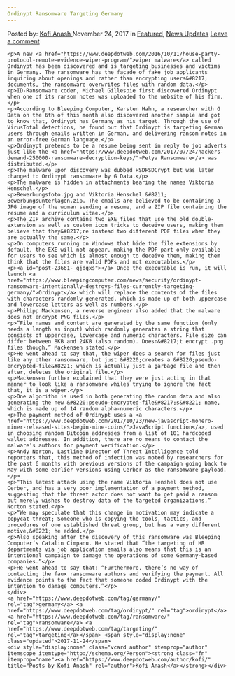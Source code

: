 ```yaml
---
Ordinypt Ransomware Targeting Germany
---
```

<article class="post-listing post-23661 post type-post status-publish format-standard has-post-thumbnail hentry  tag-germany tag-ordinypt tag-ransomware tag-targeting">
    <div class="post-inner">
        <span>Posted by: <a href="https://www.deepdotweb.com/author/kofi/" title="">Kofi Anash </a></span>
    <span>November 24, 2017</span>
    <span>in <a href="https://www.deepdotweb.com/category/deepdot-news/" rel="category tag">Featured</a>, <a href="https://www.deepdotweb.com/category/news-updates/" rel="category tag">News Updates</a></span>
    <span><a href="https://www.deepdotweb.com/2017/11/24/ordinypt-ransomware-targeting-germany/#respond">Leave a comment</a></span>
    </p>
    <div class="clear"></div>
    
    <p>A new <a href="https://www.deepdotweb.com/2016/10/11/house-party-protocol-remote-evidence-wiper-program/">wiper malware</a> called Ordinypt has been discovered and is targeting businesses and victims in Germany. The ransomware has the facade of fake job applicants inquiring about openings and rather than encrypting users&#8217; documents, the ransomware overwrites files with random data.</p>
    <p>ID-Ransomware coder, Michael Gillespie first discovered Ordinypt when one of its ransom notes was uploaded to the website of his firm.</p>
    <p>According to Bleeping Computer, Karsten Hahn, a researcher with G Data on the 6th of this month also discovered another sample and got to know that, Ordinypt has Germany as his target. Through the use of VirusTotal detections, he found out that Ordinypt is targeting German users through emails written in German, and delivering ransom notes in an error-free German language.</p>
    <p>Ordinypt pretends to be a resume being sent in reply to job adverts just like the <a href="https://www.deepdotweb.com/2017/07/24/hackers-demand-250000-ransomware-decryption-keys/">Petya Ransomware</a> was distributed.</p>
    <p>The malware upon discovery was dubbed HSDFSDCrypt but was later changed to Ordinypt ransomware by G Data.</p>
    <p>The malware is hidden in attachments bearing the names Viktoria Henschel.</p>
    <p>Bewerbungsfoto.jpg and Viktoria Henschel &#8211; Bewerbungsunterlagen.zip. The emails are believed to be containing a JPG image of the woman sending a resume, and a ZIP file containing the resume and a curriculum vitae.</p>
    <p>The ZIP archive contains two EXE files that use the old double-extension as well as custom icon tricks to deceive users, making them believe that they&#8217;re instead two different PDF files when they are actually the same.</p>
    <p>On computers running on Windows that hide the file extensions by default, the EXE will not appear, making the PDF part only available for users to see which is almost enough to deceive them, making them think that the files are valid PDFs and not executables.</p>
    <p><a id="post-23661-_gjdgxs"></a> Once the executable is run, it will launch <a href="https://www.bleepingcomputer.com/news/security/ordinypt-ransomware-intentionally-destroys-files-currently-targeting-germany/">Ordinypt</a> which will replace the contents of the files with characters randomly generated, which is made up of both uppercase and lowercase letters as well as numbers.</p>
    <p>Philipp Mackensen, a reverse engineer also added that the malware does not encrypt PNG files.</p>
    <p>“File names and content are generated by the same function (only needs a length as input) which randomly generates a string that consists of uppercase, lowercase and numeric characters. File size can differ between 8KB and 24KB (also random). Doesn&#8217;t encrypt .png files though,” Mackensen stated.</p>
    <p>He went ahead to say that, the wiper does a search for files just like any other ransomware, but just &#8220;creates a &#8220;pseudo-encrypted-file&#8221; which is actually just a garbage file and then after, deletes the original file.</p>
    <p>Mackensen further explained that they were just acting in that manner to look like a ransomware whiles trying to ignore the fact that, it is a wiper.</p>
    <p>One algorithm is used in both generating the random data and also generating the new &#8220;pseudo-encrypted-file&#8217;s&#8221; name, which is made up of 14 random alpha-numeric characters.</p>
    <p>The payment method of Ordinypt uses a <a href="https://www.deepdotweb.com/2017/10/23/new-javascript-monero-miner-released-sites-begin-mine-coins/">JavaScript function</a>, used in choosing random Bitcoin addresses from a list of 101 hardcoded wallet addresses. In addition, there are no means to contact the malware’s authors for payment verification.</p>
    <p>Andy Norton, Lastline Director of Threat Intelligence told reporters that, this method of infection was noted by researchers for the past 6 months with previous versions of the campaign going back to May with some earlier versions using Cerber as the ransomware payload.</p>
    <p>“This latest attack using the name Viktoria Henshel does not use Cerber, and has a very poor implementation of a payment method, suggesting that the threat actor does not want to get paid a ransom but merely wishes to destroy data of the targeted organizations,” Norton stated.</p>
    <p>“We may speculate that this change in motivation may indicate a copycat threat; Someone who is copying the tools, tactics, and procedures of one established threat group, but has a very different motive,&#8221; he added.</p>
    <p>Also speaking after the discovery of this ransomware was Bleeping Computer’s Catalin Cimpanu. He stated that “the targeting of HR departments via job application emails also means that this is an intentional campaign to damage the operations of some Germany-based companies.”</p>
    <p>He went ahead to say that: “Furthermore, there’s no way of contacting the faux ransomware authors and verifying the payment. All evidence points to the fact that someone coded Ordinypt with the intention to damage computers.”</p>
    </div>
    <a href="https://www.deepdotweb.com/tag/germany/" rel="tag">germany</a> <a href="https://www.deepdotweb.com/tag/ordinypt/" rel="tag">ordinypt</a> <a href="https://www.deepdotweb.com/tag/ransomware/" rel="tag">ransomware</a> <a href="https://www.deepdotweb.com/tag/targeting/" rel="tag">targeting</a></span> <span style="display:none" class="updated">2017-11-24</span>
    <div style="display:none" class="vcard author" itemprop="author" itemscope itemtype="http://schema.org/Person"><strong class="fn" itemprop="name"><a href="https://www.deepdotweb.com/author/kofi/" title="Posts by Kofi Anash" rel="author">Kofi Anash</a></strong></div>
    
